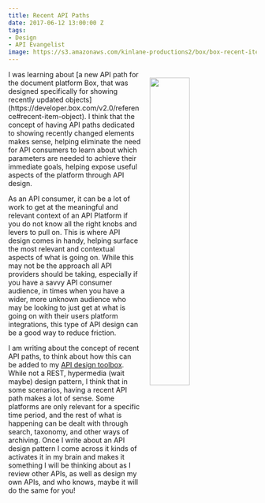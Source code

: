 ```yaml
---
title: Recent API Paths
date: 2017-06-12 13:00:00 Z
tags:
- Design
- API Evangelist
image: https://s3.amazonaws.com/kinlane-productions2/box/box-recent-item-object.png
---
```


<p><a href="https://developer.box.com/v2.0/reference#recent-item-object"><img src="https://s3.amazonaws.com/kinlane-productions2/box/box-recent-item-object.png" align="right" width="40%" style="padding: 15px;" /></a></p>I was learning about [a new API path for the document platform Box, that was designed specifically for showing recently updated objects](https://developer.box.com/v2.0/reference#recent-item-object). I think that the concept of having API paths dedicated to showing recently changed elements makes sense, helping eliminate the need for API consumers to learn about which parameters are needed to achieve their immediate goals, helping expose useful aspects of the platform through API design.

As an API consumer, it can be a lot of work to get at the meaningful and relevant context of an API Platform if you do not know all the right knobs and levers to pull on. This is where API design comes in handy, helping surface the most relevant and contextual aspects of what is going on. While this may not be the approach all API providers should be taking, especially if you have a savvy API consumer audience, in times when you have a wider, more unknown audience who may be looking to just get at what is going on with their users platform integrations, this type of API design can be a good way to reduce friction.

I am writing about the concept of recent API paths, to think about how this can be added to my [API design toolbox](http://design.apievangelist.com). While not a REST, hypermedia (wait maybe) design pattern, I think that in some scenarios, having a recent API path makes a lot of sense. Some platforms are only relevant for a specific time period, and the rest of what is happening can be dealt with through search, taxonomy, and other ways of archiving. Once I write about an API design pattern I come across it kinds of activates it in my brain and makes it something I will be thinking about as I review other APIs, as well as design my own APIs, and who knows, maybe it will do the same for you!